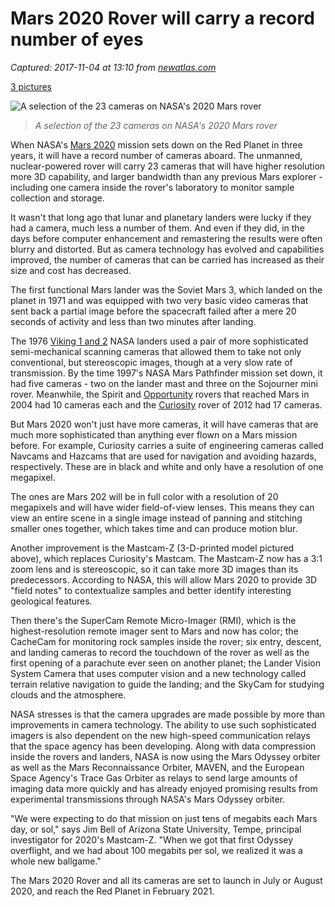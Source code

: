 # Mars 2020 Rover will carry a record number of eyes

_Captured: 2017-11-04 at 13:10 from [newatlas.com](https://newatlas.com/mars-2020-cameras/52041/)_

[3 pictures](javascript:void\(0\))

![A selection of the 23 cameras on NASA's 2020 Mars rover](https://img.newatlas.com/mars2020-cameras-1.jpg?auto=format%2Ccompress&ch=Width%2CDPR&dpr=2&fit=clip&h=347&q=40&rect=210%2C202%2C1365%2C768&w=616&s=f43e51ea66c888d5899bbe05f2a815d8)

> _A selection of the 23 cameras on NASA's 2020 Mars rover_

When NASA's [Mars 2020](https://newatlas.com/mars-2020-final-assembly-testing/44382/) mission sets down on the Red Planet in three years, it will have a record number of cameras aboard. The unmanned, nuclear-powered rover will carry 23 cameras that will have higher resolution more 3D capability, and larger bandwidth than any previous Mars explorer - including one camera inside the rover's laboratory to monitor sample collection and storage.

It wasn't that long ago that lunar and planetary landers were lucky if they had a camera, much less a number of them. And even if they did, in the days before computer enhancement and remastering the results were often blurry and distorted. But as camera technology has evolved and capabilities improved, the number of cameras that can be carried has increased as their size and cost has decreased.

The first functional Mars lander was the Soviet Mars 3, which landed on the planet in 1971 and was equipped with two very basic video cameras that sent back a partial image before the spacecraft failed after a mere 20 seconds of activity and less than two minutes after landing.

The 1976 [Viking 1 and 2](https://newatlas.com/viking-mars-lander-40th-anniversary/43949/) NASA landers used a pair of more sophisticated semi-mechanical scanning cameras that allowed them to take not only conventional, but stereoscopic images, though at a very slow rate of transmission. By the time 1997's NASA Mars Pathfinder mission set down, it had five cameras - two on the lander mast and three on the Sojourner mini rover. Meanwhile, the Spirit and [Opportunity](https://newatlas.com/opportunity-mars-rover-marathon/36699/) rovers that reached Mars in 2004 had 10 cameras each and the [Curiosity](https://newatlas.com/curiosity-mars-fourth-anniversary-feature/44271/) rover of 2012 had 17 cameras.

But Mars 2020 won't just have more cameras, it will have cameras that are much more sophisticated than anything ever flown on a Mars mission before. For example, Curiosity carries a suite of engineering cameras called Navcams and Hazcams that are used for navigation and avoiding hazards, respectively. These are in black and white and only have a resolution of one megapixel.

The ones are Mars 202 will be in full color with a resolution of 20 megapixels and will have wider field-of-view lenses. This means they can view an entire scene in a single image instead of panning and stitching smaller ones together, which takes time and can produce motion blur.

Another improvement is the Mastcam-Z (3-D-printed model pictured above), which replaces Curiosity's Mastcam. The Mastcam-Z now has a 3:1 zoom lens and is stereoscopic, so it can take more 3D images than its predecessors. According to NASA, this will allow Mars 2020 to provide 3D "field notes" to contextualize samples and better identify interesting geological features.

Then there's the SuperCam Remote Micro-Imager (RMI), which is the highest-resolution remote imager sent to Mars and now has color; the CacheCam for monitoring rock samples inside the rover; six entry, descent, and landing cameras to record the touchdown of the rover as well as the first opening of a parachute ever seen on another planet; the Lander Vision System Camera that uses computer vision and a new technology called terrain relative navigation to guide the landing; and the SkyCam for studying clouds and the atmosphere.

NASA stresses is that the camera upgrades are made possible by more than improvements in camera technology. The ability to use such sophisticated imagers is also dependent on the new high-speed communication relays that the space agency has been developing. Along with data compression inside the rovers and landers, NASA is now using the Mars Odyssey orbiter as well as the Mars Reconnaissance Orbiter, MAVEN, and the European Space Agency's Trace Gas Orbiter as relays to send large amounts of imaging data more quickly and has already enjoyed promising results from experimental transmissions through NASA's Mars Odyssey orbiter.

"We were expecting to do that mission on just tens of megabits each Mars day, or sol," says Jim Bell of Arizona State University, Tempe, principal investigator for 2020's Mastcam-Z. "When we got that first Odyssey overflight, and we had about 100 megabits per sol, we realized it was a whole new ballgame."

The Mars 2020 Rover and all its cameras are set to launch in July or August 2020, and reach the Red Planet in February 2021.
